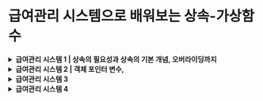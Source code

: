 # 급여관리 시스템으로 배워보는 상속-가상함수

<details>
<summary>
<strong>급여관리 시스템 1 | 상속의 필요성과 상속의 기본 개념, 오버라이딩까지</strong>
</summary>

<pre><code class="language-cpp" style="font-size:16px;">
#pragma once
class PermanentWorker
{
private:
	char name[100];
	int salary;
public:
	PermanentWorker(char* name, int money);	// Constructor
	int getPAY()const;						// Access Function
	void showSALARYinfo()const;				// Display Function
};//PermanentWorker.h
</code></pre><!--PermanentWorker.h-->
this->name 정적 할당으로 선언되어있다.

<pre><code class="language-cpp" style="font-size:16px;">
#pragma once
#include"PermanentWorker.h"
class EmployeeHandler						//Control(=handler) Class
{
private:
	PermanentWorker* empList[50];			//PermanentWorker Object로 PermanentWorker에 접근
	int empNUM;								//empList에 배열 순서를 저장하기 위한 변수
public:
	EmployeeHandler();						//Constructor
	void addEMPLOYEE(PermanentWorker* emp);	//직원 등록을 위한 클래스
	void showALLSALARYinfo()const;			//직원 급여정보를 보기위한 클래스
	void showTOTALSALARY()const;			//지불할 직원 급여 총합을 보기위한 클래스
	~EmployeeHandler();						//동적 할당으로 생성된 empList를 제거하기 위한 Destructor
};//EmployeeHandler.h
</code></pre><!--EmployeeHandler.h-->


<pre><code class="language-cpp" style="font-size:16px;">
#define _CRT_SECURE_NO_WARNINGS
#include "PermanentWorker.h"
#include <cstring>
#include <iostream>
#include "EmployeeHandler.h"
using namespace std;

PermanentWorker::PermanentWorker(char* name, int money)
	:salary(money) {strcpy(this->name, name);}			

int PermanentWorker::getPAY()const { return salary; }

void PermanentWorker::showSALARYinfo()const
{
	cout << "name: " << name << endl;
	cout << "salary: " << salary<< endl;
}//PermanentWorker.cpp
</code></pre>


<pre><code class="language-cpp" style="font-size:16px;">
#include "EmployeeHandler.h"
#include <iostream>
using namespace std;
EmployeeHandler::EmployeeHandler():empNUM(0){}

void EmployeeHandler::addEMPLOYEE(PermanentWorker* emp)
{
	empList[empNUM++] = emp;
}

void EmployeeHandler::showALLSALARYinfo()const
{
	for (int i = 0; i < empNUM; i++)
		empList[i]->showSALARYinfo();
}
void EmployeeHandler::showTOTALSALARY()const
{
	int sum = 0;
	for (int i = 0; i < empNUM; i++)
		sum += empList[i]->getPAY();
	cout << "sum: " << sum << endl;
}
EmployeeHandler::~EmployeeHandler()
{
	for (int i = 0; i < empNUM; i++)
		delete empList[i];
}//EmployeeHandler.cpp
</code></pre>


<pre><code class="language-cpp" style="font-size:16px;">
#include"EmployeeHandler.h"
#include"PermanentWorker.h"

int main(void)
{
	/*직원관리 목적으로 설계된 컨트롤 클래스의 객체 생성*/
	EmployeeHandler handler;

	/*직원 등록*/
	handler.addEMPLOYEE(new PermanentWorker("KIM", 1000));
	handler.addEMPLOYEE(new PermanentWorker("Lee", 1500));
	handler.addEMPLOYEE(new PermanentWorker("Jun", 2000));

	/*이번달 급여 정보*/
	handler.showALLSALARYinfo();

	/*이번달 지불해야할 급여의 총합*/
	handler.showTOTALSALARY();

	return 0;
}
</code></pre>
>위 프로그램은 프로그램의 유연성이나 확장성의 확보가 쉽지 않다.<br>
>영업직 클래스와 임시직 클래스를 추가하고, 영업직 객체와 임시직 객체의 저장을 위한 배열을 추가하고 각각 배열에 저장된 객체의 수를 별도로 세어보고, 정수형 변수도 멤버로 추가하는 등, 많은 것들을 바꿔줘야 한다. 또 addEMPLOYEE함수는 영업직용과 임시직 객체용을 각각 추가하고, 급여정보를 출력하는 나머지 두 멤버함수는 총 3개의 배열을 대상으로 연산을 진행하고, 반복문이 추가로 각각 두 개씩 더 삽입해야 한다. 결과적으로 확장하려면 다시 만들어야해서 위 코드는 확장성에 있어 좋지 못하다.
------------
<strong>급여관리 시스템2를 이해하기 위한 필요한 개념</strong><br>
>+상속의 방법<br>
>+상속받은 클래스의 생성자 정의<br>
>+용어<br>

<talbe>
<tr>
	<th>상위 클래스</th> <th>&lt----></th> <th>하위 클래스(derived class)</th>
</tr>
<tr>
	<th>기초 클래스(base class)</th> <th>&lt----></th> <th>유도 클래스(derived class)</th>
</tr>
</table>

>+Derived Class의 객체 생성과정: 유도 클래스의 객체생성 과정에서는 생성자가 두 번 호출된다. 하나는 기초 클래스의 생성자이고, 다른 하나는 유도 클래스의 생성자이다.

<br>+Derived Class 객체의 소멸과정: 유도 클래스의 소멸자가 진행되고 난 다음 기초 클래스의 소멸자가 실행된다. 이러한 객체소멸의 특성 때문에 상속과 연관된 클래스의 소멸자는 다음의 원칙을 지켜서 정의해야 한다. "생성자에서 동적 할당한 메모리 공간은 소멸자에서 해제한다."

<br>+상속을 위한 기본 조건 IS-A관계: 상속관계가 성립하려면 기초 클래스와 유도 클래스간에 IS-A 관계가 성립해야 한다. 예를들면 무선전화기는 전화기다. 노트북 컴퓨터는 컴퓨터다. 와 같은 표현이 성립되어야 한다. 그렇지 않다면 적절한 상속의 관계가 아닐 확률이 높다.

<br>+UML(Unified Modeling Language) : TabletNotebook ---> NotebookComp ---> Computer(화살표의 머리는 기초 클래스를 향하도록 표시해야 한다.)

<br>+객체 포인터 변수: 객체의 주소 값을 저장하는 포인터 변수<br> <strong>Person * ptr;<br>ptr=new Person();<br></strong> 실행시 ptr은 Person 객체를 가리키게 될 뿐 아니라 Person을 상속하는 유도 클래스(Derived class)의 객체도 가리킬 수 있다. <br><strong>"Cpp에서 AAA형 포인터 변수는 AAA객체 또는 AAA를 직접 혹은 간접적으로 상속하는 모든 객체를 가리킬 수 있다.(객체의 주소 값을 저장할 수 있다.)"</strong><br>

<br>+함수 오버라이딩(function overriding): 재정의(overriding)된 기초 클래스의 함수는 오버리이딩을 한 유도 클래스의 함수에 가려진다.<br><strong>PermanentWorker::getPay()</strong><br>오버라이딩 된 기초 클래스의 getPAY() 함수를 호출하는 구문이다. 클래스의 이름을 명시함으로 인해서 기초 클래스의 오버라이딩 된 함수를 호출할 수 있다.
</details>


<!--급여관리 시스템 2 -->

<details>
<summary>
<strong>급여관리 시스템 2 | 객체 포인터 변수,</strong>
</summary>

[상속 관계 구조]
>SalesWorker --> PermanentWorker --> Employee<br>
>TemporaryWorker --> Employee<br>
>EmployeeHandler 클래스가 저장 및 관리하는 대상이 Employee 객체가 되면 이후에 Employee클래스를 직접 혹은 간접적으로 상속하는 클래스가 추가되었을때, EmployeeHandler클래스에는 변화가 발생하지 않는다.

>EmployeeHandler 클래스가 저장 및 관리하는 대상이 Employee 객체가 되면 이후에 Employee클래스를 직접 혹은 간접적으로 상속하는 클래스가 추가되었을때, EmployeeHandler클래스에는 변화가 발생하지 않는다.


</table>
<pre><code class="language-cpp" style="font-size:16px;">
#pragma once
class Employee									//Base Class		
{
private:
	char name[100];
public:
	Employee(char* name);						//Constructor
	void showNAME()const;						//멤버변수 출력 함수
};//Employee.h
</code></pre>

<pre><code class="language-cpp" style="font-size:16px;">
#pragma once
#include "Employee.h"
class PermanentWorker:public Employee			//Derived Class
{
private:
	int salary;
public:
	PermanentWorker(char* name, int money);		//Constructor
	int getPAY()const;							//Access Function, getter
	void showSALARYinfo()const;					//멤버변수 출력 함수
}; //PermanentWorker.h
</code></pre>

<pre><code class="language-cpp" style="font-size:16px;">
#pragma once
#include"Employee.h"
class EmployeeHandler							//Control Class
{
private:
	Employee* empLIST[50];						//Employee 객체의 주소 값을 저장하는 방식으로 객체에 저장
	int empNUM;									//empLIST[]에 Len을 위한 변수 선언
public:
	EmployeeHandler();							//Constructor, 멤버변수 초기화 목적
	void AddEmployee(Employee* emp);			//직원 등록
	void ShowAllSalaryiInfo()const;				//직원 급여정보를 보기위한 함수
	void ShowTotalSalary()const;				//직원 급여 총합계를 보기위한 함수
	~EmployeeHandler();							//Destructor
};//EmployeeHandler.h
</code></pre>

<pre><code class="language-cpp" style="font-size:16px;">
#define _CRT_SECURE_NO_WARNINGS
#include "Employee.h"
#include&ltcstring>
#include&ltiostream>
using namespace std;

Employee::Employee(char* name)
{
	strcpy(this->name, name);
}
void Employee::showNAME()const
{
	cout &lt&lt"이름: "&lt&ltname &lt&lt endl;
}//Employee.cpp
</code></pre>

<pre><code class="language-cpp" style="font-size:16px;">
#include "PermanentWorker.h"
#include &ltcstring>
#include &ltiostream>
using namespace std;

PermanentWorker::PermanentWorker(char* name, int money)
	:Employee(name),salary(money)
{}
int PermanentWorker::getPAY()const
{
	return salary;
}
void PermanentWorker::showSALARYinfo()const
{
	showNAME();
	cout &lt&lt "SALARY: " &lt&lt getPAY() &lt&lt endl&lt&ltendl;
}//PermanentWorker.cpp
</code></pre>

<pre><code class="language-cpp" style="font-size:16px;">
#include "EmployeeHandler.h"
#include&ltcstring>
#include&ltiostream>
using namespace std;
EmployeeHandler::EmployeeHandler():empNUM(0)
{}
void EmployeeHandler::AddEmployee(Employee* emp)
{
	empLIST[empNUM++] = emp;
}
void EmployeeHandler::ShowAllSalaryiInfo()const
{
	//for (int i = 0; i &lt empNUM; i++)
	//	empLIST[i]->showSALARYinfo();
}
void EmployeeHandler::ShowTotalSalary()const
{
	int sum = 0;
	//for (int i = 0; i &lt empNUM; i++)
	//	sum+=empLIST[i]->getPAY();
	cout &lt&lt "salary sum: " &lt&lt sum &lt&lt endl;
}
EmployeeHandler::~EmployeeHandler()
{
	for (int i = 0; i &lt empNUM; i++)
		delete empLIST[i];
}//EmployeeHandler.cpp
</code></pre>
<pre><code class="language-cpp" style="font-size:16px;">
#include"Employee.h"
#include"EmployeeHandler.h"
#include"PermanentWorker.h"

int main(void)
{
	
	/* 
	직원 관리를 목적으로 설계된 컨트롤 클래스의 객체생성
	Employee객체의 주소 값을 저장하는 방식으로 객체 저장한다.
	Employee 클래스를 상속하는 클래스의 객체도 이 배열에 저장이 가능하다.*/
	EmployeeHandler handler;

	//직원 등록
	handler.AddEmployee(new PermanentWorker("Kim", 1000));
	handler.AddEmployee(new PermanentWorker("Lim", 3000));
	handler.AddEmployee(new PermanentWorker("Jun", 2500));
	
	//이번 달에 지불해야 할 급여의 정보
	handler.ShowAllSalaryiInfo();
	
	//이번 달에 지불해야 할 급여의 총합
	handler.ShowTotalSalary();

	return 0;
}
</code></pre>

</details><!--급여관리 시스템 2 끝-->

<!--급여관리 시스템 3 -->

<details>
<summary>
<strong>급여관리 시스템 3</strong>
</summary>

<table>
<tr>
<th>고용형태</th><th>급여계산</th>
</tr>
<tr>
<th>PermanentWorker</th><th>기본급여</th>
</tr>
<tr>
<th>TemporaryWorker</th><th>시간당급여x일한시간</th>
</tr>
<tr>
<th>SalesWorker</th><th>기본급여+인센티브(bonus)</th>
</tr>
</table>

<pre><code class="language-cpp" style="font-size:16px;">
/*SalesWorker*/
#pragma once
#include"PermanentWorker.h"
class SalesWorker :public PermanentWorker				//Derived Class -> PermanentWorker (Base Class)
{
private:												//m_value 기본급여와 인센티브를 위한 멤버선언
	int salesResult;			
	double bonusRatio;			
public:
	SalesWorker(char* name, int money, double ratio);	//Constructor
	void AddSalesResult(int value);						//인센티브
	int getPAY()const;									//Access Function getter(Function Overriding)
	void ShowSalaryInfo()const;							//출력 함수				(Function Overriding)
};//SalesWorker.h
</code></pre>

<pre><code class="language-cpp" style="font-size:16px;">
/*TemporaryWorker*/
#pragma once
#include "Employee.h"
class TemporaryWorker :public Employee					//Derived Class -> Employee (Base Class)
{
private:												// 시간당급여x일한시간을 위한 멤버변수선언
	int worktime;
	int payperhour;
public:
	TemporaryWorker(char* name, int pay);				//Constructor
	void AddWorkTime(int time);							//일한시간 합계를 위한 함수
	int getPAY()const;									//Access Function getter(Function Overriding) 
	void ShowSalaryInfo()const;							//출력 함수				(Function Overriding)
};//TemporaryWorker.h

</code></pre>

<pre><code class="language-cpp" style="font-size:16px;">
/*SalesWorker*/
#include "SalesWorker.h"
#include&ltiostream>
using namespace std;

SalesWorker::SalesWorker(char* name, int money, double ratio)
	:PermanentWorker(name, money), salesResult(0), bonusRatio(ratio){}	//이니셜라이즈 Base Class로 name,money를 초기화,
																		//멤버변수 salesResult를 0으로 초기화, bonusRatio에 ratio초기화
void SalesWorker::AddSalesResult(int value){salesResult += value;}		//매게변수 value를 0으로 초기화되었던 salesResult에 합산시키는 함수

int SalesWorker::getPAY()const											//Access Function getter
{
	return PermanentWorker::getPAY()									//오버라이딩된 기초함수(PermanentWorker)를 호출하는 방식
		+ (int)(salesResult * bonusRatio);								//double형 bonusRatio의 결과를 int로 형변환(type casting)
}
void SalesWorker::ShowSalaryInfo()const									//오버라이딩된 함수
{
	showNAME();															//BaseClass에 showName()함수 호출후 출력(showName은 출력함수)
	cout &lt&lt "salary: " &lt&lt getPAY() &lt&lt endl &lt&lt endl;		//클래스내 getPAY()출력
}//SalesWorker.cpp

</code></pre>

<pre><code class="language-cpp" style="font-size:16px;">
/*TemporaryWorker*/
#include "TemporaryWorker.h"	
#include&ltiostream>
using namespace std;

TemporaryWorker::TemporaryWorker(char* name, int pay)					//TemporaryWorker클래스는 PermanentWorker 클래스와 유사함.
	:Employee(name), worktime(0), payperhour(pay){}

void TemporaryWorker::AddWorkTime(int time){worktime += time;}

int TemporaryWorker::getPAY()const{return worktime * payperhour;}

void TemporaryWorker::ShowSalaryInfo()const
{
	showNAME();
	cout &lt&lt "salary: " &lt&lt getPAY() &lt&lt endl &lt&lt endl;
}

</code></pre>

</details><!--급여관리 시스템 3 끝-->

<!--급여관리 시스템 4 -->

<details>
<summary>
<strong>급여관리 시스템 4</strong>
</summary>

>배열을 구성하는 포인터 변수가 Employee형 포인터 변수이므로, Employee 클래스의 멤버가 아닌 getPAY()와 ShowSalaryInfo()의 호출부분에서 컴파일 에러가 발생해서 주석처리 한 것 이다. Employee형 포인터 변수를 대상으로 이 두 함수를 호출 할 수 있도록 Employee클래스에 getPAY함수와 ShowSalaryInfo함수를 추가로 정의하고 가상함수로 선언해보자.
<br>

>

<pre><code class="language-cpp" style="font-size:16px;">
#pragma once

class Employee
{
private:
	char name[100];
public:
	Employee(char* name);
	void ShowNAME()const;
	virtual int getPAY() const;							// 직종마다 다른 임금체계를 갖고 있기 때문에 서로 다른 출력값을 유도클래스에서 
	virtual void ShowSalaryInfo() const;				// 재정의(override)할 수 있도록 가상함수로 선언함.
};
</code></pre>
<pre><code class="language-cpp" style="font-size:16px;">
#define _CRT_SECURE_NO_WARNINGS
#include "Employee.h"
#include<cstring>
#include <iostream>
using namespace std;

Employee::Employee(char* name) 							
{ strcpy(this->name, name); }

void Employee::ShowNAME()const 							
{ cout &lt&lt "이름: " &lt&lt name &lt&lt endl; }

int Employee::getPAY() const 							// Employee 클래스에서는 의미없는 값을 저장해도 된다. 순수 가상함수로 선언하는 것도 방법이다.
{ return 0; }

void Employee::ShowSalaryInfo() const {  }//Employee.cpp
</code></pre>
<pre><code class="language-cpp" style="font-size:16px;">
#include"Employee.h"
#include"EmployeeHandler.h"
#include"PermanentWorker.h"
#include"TemporaryWorker.h"
#include"SalesWorker.h"

int main(void)
{
	//핸들러 컨트롤러
	EmployeeHandler handler;

	//정규직 등록
	handler.AddEmployee(new PermanentWorker("Kim", 1000));
	handler.AddEmployee(new PermanentWorker("Lim", 3000));

	//임시직 등록
	TemporaryWorker* albamon = new TemporaryWorker("Jung", 699);
	albamon->AddWorkTime(5);
	handler.AddEmployee(albamon);

	//영업직 등록
	SalesWorker* seller = new SalesWorker("Hong", 1000, 0.1);
	seller->AddSalesResult(7000);
	handler.AddEmployee(seller);

	//이번 달에 지불해야 할 급여의 정보
	handler.ShowAllSalaryInfo();

	//이번 달에 지불해야 할 급여의 총합
	handler.ShowTotalSalary();

	return 0;
}

</code></pre>
</details><!--급여관리 시스템 4 끝-->
